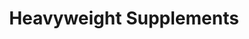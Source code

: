 ---
title: "Heavyweight Supplements"
url: /monroe/heavyweight-supplements/
shop: Nahrungsergänzung
---